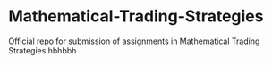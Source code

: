 # Mathematical-Trading-Strategies
Official repo for submission of assignments in Mathematical Trading Strategies
hbhbbh
